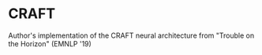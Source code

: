 # CRAFT
Author's implementation of the CRAFT neural architecture from "Trouble on the Horizon" (EMNLP '19)
